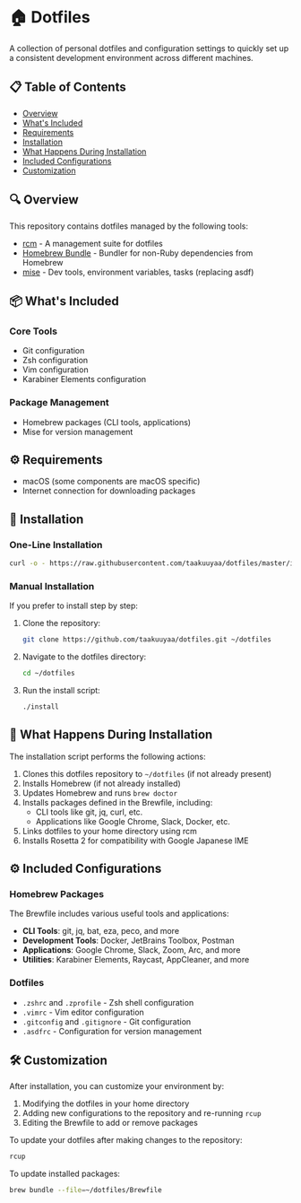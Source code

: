 # 🏠 Dotfiles

A collection of personal dotfiles and configuration settings to quickly set up a consistent development environment across different machines.

## 📋 Table of Contents

- [Overview](#overview)
- [What's Included](#whats-included)
- [Requirements](#requirements)
- [Installation](#installation)
- [What Happens During Installation](#what-happens-during-installation)
- [Included Configurations](#included-configurations)
- [Customization](#customization)

## 🔍 Overview

This repository contains dotfiles managed by the following tools:

- [rcm](https://github.com/thoughtbot/rcm) - A management suite for dotfiles
- [Homebrew Bundle](https://github.com/Homebrew/homebrew-bundle) - Bundler for non-Ruby dependencies from Homebrew
- [mise](https://github.com/jdx/mise) - Dev tools, environment variables, tasks (replacing asdf)

## 📦 What's Included

### Core Tools
- Git configuration
- Zsh configuration
- Vim configuration
- Karabiner Elements configuration

### Package Management
- Homebrew packages (CLI tools, applications)
- Mise for version management

## ⚙️ Requirements

- macOS (some components are macOS specific)
- Internet connection for downloading packages

## 🚀 Installation

### One-Line Installation

```sh
curl -o - https://raw.githubusercontent.com/taakuuyaa/dotfiles/master/install | sh
```

### Manual Installation

If you prefer to install step by step:

1. Clone the repository:
   ```sh
   git clone https://github.com/taakuuyaa/dotfiles.git ~/dotfiles
   ```

2. Navigate to the dotfiles directory:
   ```sh
   cd ~/dotfiles
   ```

3. Run the install script:
   ```sh
   ./install
   ```

## 🔄 What Happens During Installation

The installation script performs the following actions:

1. Clones this dotfiles repository to `~/dotfiles` (if not already present)
2. Installs Homebrew (if not already installed)
3. Updates Homebrew and runs `brew doctor`
4. Installs packages defined in the Brewfile, including:
   - CLI tools like git, jq, curl, etc.
   - Applications like Google Chrome, Slack, Docker, etc.
5. Links dotfiles to your home directory using rcm
6. Installs Rosetta 2 for compatibility with Google Japanese IME

## ⚙️ Included Configurations

### Homebrew Packages

The Brewfile includes various useful tools and applications:

- **CLI Tools**: git, jq, bat, eza, peco, and more
- **Development Tools**: Docker, JetBrains Toolbox, Postman
- **Applications**: Google Chrome, Slack, Zoom, Arc, and more
- **Utilities**: Karabiner Elements, Raycast, AppCleaner, and more

### Dotfiles

- `.zshrc` and `.zprofile` - Zsh shell configuration
- `.vimrc` - Vim editor configuration
- `.gitconfig` and `.gitignore` - Git configuration
- `.asdfrc` - Configuration for version management

## 🛠️ Customization

After installation, you can customize your environment by:

1. Modifying the dotfiles in your home directory
2. Adding new configurations to the repository and re-running `rcup`
3. Editing the Brewfile to add or remove packages

To update your dotfiles after making changes to the repository:

```sh
rcup
```

To update installed packages:

```sh
brew bundle --file=~/dotfiles/Brewfile
```
